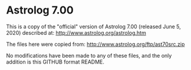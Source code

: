 # Astrolog 7.00

This is a copy of the "official" version of Astrolog 7.00 (released June 5, 2020) described at: http://www.astrolog.org/astrolog.htm

The files here were copied from: http://www.astrolog.org/ftp/ast70src.zip

No modifications have been made to any of these files, and the only addition is this GITHUB format README.
